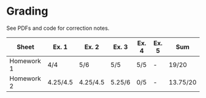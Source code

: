 # Grading

See PDFs and code for correction notes.

| Sheet      | Ex. 1    | Ex. 2    | Ex. 3  | Ex. 4 | Ex. 5 | Sum      |
| ---------- | -------- | -------- | ------ | ----- | ----- | -------- |
| Homework 1 | 4/4      | 5/6      | 5/5    | 5/5   | -     | 19/20    |
| Homework 2 | 4.25/4.5 | 4.25/4.5 | 5.25/6 | 0/5   | -     | 13.75/20 |
